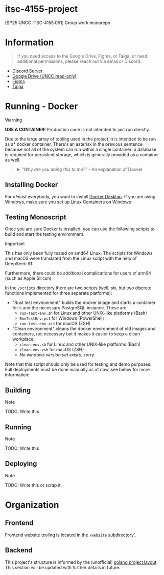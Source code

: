 # itsc-4155-project

[SP25 UNCC ITSC-4155:051] Group work monorepo 

# Information

> If you need access to the Google Drive, Figma, or Taiga, or need additional permissions, please reach out via email or Discord.

- [Discord Server](https://discord.com/invite/sQQUmxj8Dp)
- [Google Drive (UNCC read-only)](https://drive.google.com/drive/folders/185QfSHVAMWXiWCKvke5479m5-zHcsPNh?usp=sharing)
- [Figma](https://www.figma.com/files/team/1470848791941601365/all-projects)
- [Taiga](https://tree.taiga.io/project/ailevbar-itsc-4155-spring-2025-team-9)

# Running - Docker

> [!WARNING]
> **USE A CONTAINER!** Production code is not intended to just run directly.

Due to the large array of tooling used in the project, it is intended to be run as a\* docker container. There's an asterisk in the previous sentence because not all of the system can run within a single container; a database is required for persistent storage, which is generally provided as a container as well.

> <details><summary><em>"Why are you doing this to me?"</em> - An explanation of Docker</summary>
> 
> Docker containers are only really meant to run one single program at a time. In this project we actually have 3: the frontend (nginx), the backend (the compiled Go binary), and the database (postgres). For sake of everyone's mental wellness the front and backends can be stapled together with minimal modification, but the database is so grotesquely complex that it can't be included in a monolith Docker container
>
> In a cloud-native environment, like the one this project is designed for, these containers are managed by an even more mind-numbing, nightmare-inducing, megalithic system called a "container orchestrator", the most popular one of these being Kubernetes.
> 
> In Kubernetes, this program would be deployed as a set of pods (where a 'pod' is a group of Docker containers): the front and back-end would be made into their own containers and placed together in a pod, and then the database would be its own pod. The three would communicate over an internal network with a single entry point from the internet (or LAN) which would be the frontend.
>
> Whit (the person writing this) has a Kubernetes cluster at home which if she were not so lazy could set up automatic deployment, but she is so... sorry.
> 
> </details>

## Installing Docker

For _almost_ everybody, you want to install [Docker Desktop](https://docs.docker.com/desktop/). If you are using Windows, make sure you set up [Linux Containers on Windows](https://learn.microsoft.com/en-us/virtualization/windowscontainers/deploy-containers/set-up-linux-containers)

## Testing Monoscript

Once you are sure Docker is installed, you can use the following scripts to build and start the testing environment.

> [!IMPORTANT]
> This has only been fully tested on amd64 Linux. The scripts for Windows and macOS were translated from the Linux script with the help of DeepSeek-R1.
>
> Furthermore, there could be additional complications for users of arm64 (such as Apple Silicon)

In the `/scripts` directory there are two scripts (well, six, but two discrete functions implemented for three separate platforms):

- "Rust test environment" builds the docker image and starts a container for it and the necessary PostgreSQL instance. These are:
    - `run-test-env.sh` for Linux and other UNIX-like platforms (Bash)
    - `RunTestEnv.ps1` for Windows (PowerShell)
    - `run-test-env.zsh` for macOS (ZSH)
- "Clean environment" cleans the docker environment of old images and containers, not necessary but it makes it easier to keep a clean workplace.
    - `clean-env.sh` for Linux and other UNIX-like platforms (Bash)
    - `clean-env.zsh` for macOS (ZSH)
    - *No windows version yet exists, sorry.*

Note that this script should only be used for testing and demo purposes. Full deployments must be done manually as of now, see below for more information:

## Building

> [!NOTE]
>
> TODO: Write this

## Running

> [!NOTE]
>
> TODO: Write this

## Deploying

> [!NOTE]
>
> TODO: Write this or scrap it.

# Organization

## Frontend

Frontend website tooling is located [in the `/website` subdirectory`](website/).

## Backend

This project's structure is informed by the (unofficial) [golang project layout](https://github.com/golang-standards/project-layout). This section will be updated with further details in future.